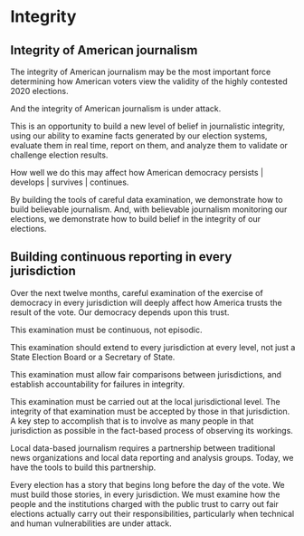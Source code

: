 # Integrity

## Integrity of American journalism

The integrity of American journalism may be the most important force determining how American voters view the validity of the highly contested 2020 elections.

And the integrity of American journalism is under attack.

This is an opportunity to build a new level of belief in journalistic integrity, using our ability to examine facts generated by our election systems, evaluate them in real time, report on them, and analyze them to validate or challenge election results.

How well we do this may affect how American democracy persists | develops | survives | continues.

By building the tools of careful data examination, we demonstrate how to build believable journalism. And, with believable journalism monitoring our elections, we demonstrate how to build belief in the integrity of our elections.

## Building continuous reporting in every jurisdiction

Over the next twelve months, careful examination of the exercise of democracy in every jurisdiction will deeply affect how America trusts the result of the vote. Our democracy depends upon this trust.

This examination must be continuous, not episodic.

This examination should extend to every jurisdiction at every level, not just a State Election Board or a Secretary of State.

This examination must allow fair comparisons between jurisdictions, and establish accountability for failures in integrity.

This examination must be carried out at the local jurisdictional level. The integrity of that examination must be accepted by those in that jurisdiction. A key step to accomplish that is to involve as many people in that jurisdiction as possible in the fact-based process of observing its workings.

Local data-based journalism requires a partnership between traditional news organizations and local data reporting and analysis groups. Today, we have the tools to build this partnership.

Every election has a story that begins long before the day of the vote.  We must build those stories, in every jurisdiction. We must examine how the people and the institutions charged with the public trust to carry out fair elections actually carry out their responsibilities, particularly when technical and human vulnerabilities are under attack.
